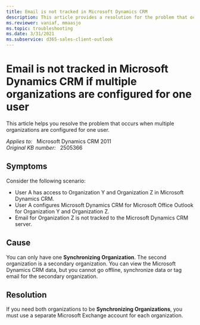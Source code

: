 ```yaml
---
title: Email is not tracked in Microsoft Dynamics CRM
description: This article provides a resolution for the problem that occurs when multiple organizations are configured for one user.
ms.reviewer: vaniaf, mmaasjo
ms.topic: troubleshooting
ms.date: 3/31/2021
ms.subservice: d365-sales-client-outlook
---
```

# Email is not tracked in Microsoft Dynamics CRM if multiple organizations are configured for one user

This article helps you resolve the problem that occurs when multiple organizations are configured for one user.

_Applies to:_ &nbsp; Microsoft Dynamics CRM 2011  
_Original KB number:_ &nbsp; 2505366

## Symptoms

Consider the following scenario:

- User A has access to Organization Y and Organization Z in Microsoft Dynamics CRM.
- User A configures Microsoft Dynamics CRM for Microsoft Office Outlook for Organization Y and Organization Z.
- Email for Organization Z is not tracked to the Microsoft Dynamics CRM server.

## Cause

You can only have one **Synchronizing Organization**. The second organization is a secondary organization. You can view the Microsoft Dynamics CRM data, but you cannot go offline, synchronize data or tag email for the secondary organization.

## Resolution

If you need both organizations to be **Synchronizing Organizations**, you must use a separate Microsoft Exchange account for each organization.
